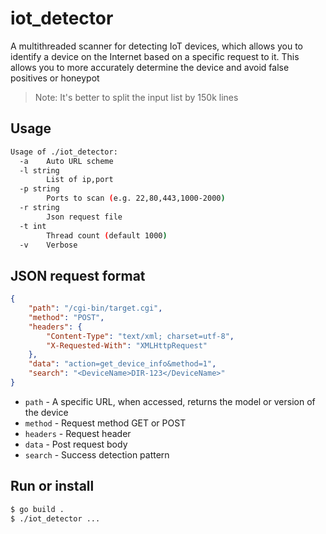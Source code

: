 # iot_detector
A multithreaded scanner for detecting IoT devices, which allows you to identify a device on the Internet based on a specific request to it. This allows you to more accurately determine the device and avoid false positives or honeypot

> Note: It's better to split the input list by 150k lines

## Usage
```bash
Usage of ./iot_detector:
  -a    Auto URL scheme
  -l string
        List of ip,port
  -p string
        Ports to scan (e.g. 22,80,443,1000-2000)
  -r string
        Json request file
  -t int
        Thread count (default 1000)
  -v    Verbose
```


## JSON request format
```json
{
    "path": "/cgi-bin/target.cgi",
    "method": "POST",
    "headers": {
        "Content-Type": "text/xml; charset=utf-8",
        "X-Requested-With": "XMLHttpRequest"
    },
    "data": "action=get_device_info&method=1",
    "search": "<DeviceName>DIR-123</DeviceName>"
}
```

* `path` - A specific URL, when accessed, returns the model or version of the device
* `method` - Request method GET or POST
* `headers` - Request header
* `data` - Post request body
* `search` - Success detection pattern


## Run or install
```bash
$ go build .
$ ./iot_detector ...
```
